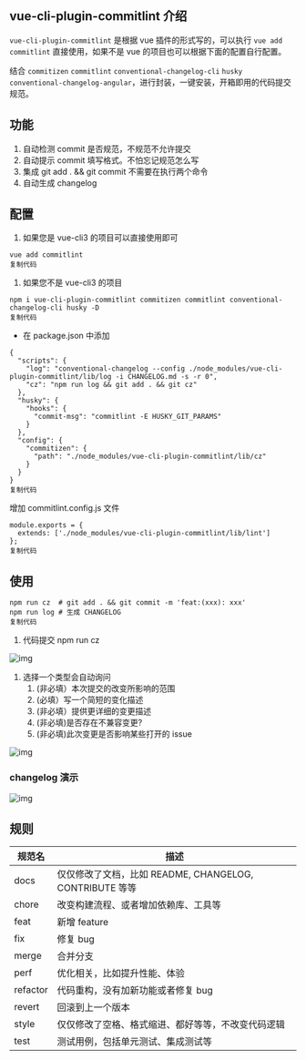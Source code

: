 ## vue-cli-plugin-commitlint 介绍

`vue-cli-plugin-commitlint` 是根据 vue 插件的形式写的，可以执行 `vue add commitlint` 直接使用，如果不是 vue 的项目也可以根据下面的配置自行配置。

结合 `commitizen` `commitlint` `conventional-changelog-cli` `husky` `conventional-changelog-angular`，进行封装，一键安装，开箱即用的代码提交规范。

## 功能

1. 自动检测 commit 是否规范，不规范不允许提交
2. 自动提示 commit 填写格式。不怕忘记规范怎么写
3. 集成 git add . && git commit 不需要在执行两个命令
4. 自动生成 changelog

## 配置

1. 如果您是 vue-cli3 的项目可以直接使用即可

```
vue add commitlint
复制代码
```

1. 如果您不是 vue-cli3 的项目

```
npm i vue-cli-plugin-commitlint commitizen commitlint conventional-changelog-cli husky -D
复制代码
```

- 在 package.json 中添加

```
{
  "scripts": {
    "log": "conventional-changelog --config ./node_modules/vue-cli-plugin-commitlint/lib/log -i CHANGELOG.md -s -r 0",
    "cz": "npm run log && git add . && git cz"
  },
  "husky": {
    "hooks": {
      "commit-msg": "commitlint -E HUSKY_GIT_PARAMS"
    }
  },
  "config": {
    "commitizen": {
      "path": "./node_modules/vue-cli-plugin-commitlint/lib/cz"
    }
  }
}
复制代码
```

增加 commitlint.config.js 文件

```
module.exports = {
  extends: ['./node_modules/vue-cli-plugin-commitlint/lib/lint']
};
复制代码
```

## 使用

```
npm run cz  # git add . && git commit -m 'feat:(xxx): xxx'
npm run log # 生成 CHANGELOG
复制代码
```

1. 代码提交 npm run cz



![img](https://user-gold-cdn.xitu.io/2019/11/26/16ea5437d5810978?imageView2/0/w/1280/h/960/format/webp/ignore-error/1)



1. 选择一个类型会自动询问
   1. (非必填）本次提交的改变所影响的范围
   2. (必填）写一个简短的变化描述
   3. (非必填）提供更详细的变更描述
   4. (非必填)是否存在不兼容变更?
   5. (非必填)此次变更是否影响某些打开的 issue



![img](https://user-gold-cdn.xitu.io/2019/11/26/16ea543bc1af2c9e?imageView2/0/w/1280/h/960/format/webp/ignore-error/1)



### changelog 演示



![img](https://user-gold-cdn.xitu.io/2019/11/26/16ea543f4b413652?imageView2/0/w/1280/h/960/format/webp/ignore-error/1)



## 规则

| 规范名   | 描述                                                    |
| -------- | ------------------------------------------------------- |
| docs     | 仅仅修改了文档，比如 README, CHANGELOG, CONTRIBUTE 等等 |
| chore    | 改变构建流程、或者增加依赖库、工具等                    |
| feat     | 新增 feature                                            |
| fix      | 修复 bug                                                |
| merge    | 合并分支                                                |
| perf     | 优化相关，比如提升性能、体验                            |
| refactor | 代码重构，没有加新功能或者修复 bug                      |
| revert   | 回滚到上一个版本                                        |
| style    | 仅仅修改了空格、格式缩进、都好等等，不改变代码逻辑      |
| test     | 测试用例，包括单元测试、集成测试等                      |


